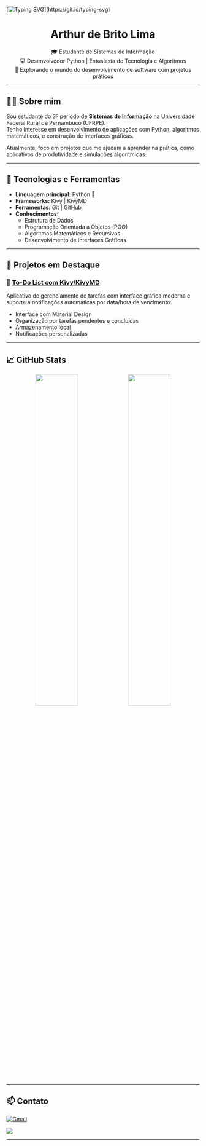 [![Typing SVG](https://readme-typing-svg.herokuapp.com/?color=00C000&size=40&center=true&vCenter=true&width=1000&lines=Hello+World!)](https://git.io/typing-svg)

<h1 align="center">Arthur de Brito Lima</h1>
<p align="center">
  🎓 Estudante de Sistemas de Informação <br>
  💻 Desenvolvedor Python | Entusiasta de Tecnologia e Algoritmos <br>
  🚀 Explorando o mundo do desenvolvimento de software com projetos práticos
</p>

---

## 👨‍💻 Sobre mim

Sou estudante do 3º período de **Sistemas de Informação** na Universidade Federal Rural de Pernambuco (UFRPE).  
Tenho interesse em desenvolvimento de aplicações com Python, algoritmos matemáticos, e construção de interfaces gráficas.

Atualmente, foco em projetos que me ajudam a aprender na prática, como aplicativos de produtividade e simulações algorítmicas.

---

## 🚀 Tecnologias e Ferramentas

- **Linguagem principal:** Python 🐍
- **Frameworks:** Kivy | KivyMD
- **Ferramentas:** Git | GitHub
- **Conhecimentos:**  
  - Estrutura de Dados  
  - Programação Orientada a Objetos (POO)  
  - Algoritmos Matemáticos e Recursivos  
  - Desenvolvimento de Interfaces Gráficas

---

## 🧠 Projetos em Destaque

### 📌 [To-Do List com Kivy/KivyMD](https://github.com/ArthurBritoo/To-Do-List-Kivy)
Aplicativo de gerenciamento de tarefas com interface gráfica moderna e suporte a notificações automáticas por data/hora de vencimento.

- Interface com Material Design
- Organização por tarefas pendentes e concluídas
- Armazenamento local
- Notificações personalizadas

---

## 📈 GitHub Stats

<p align="center">
  <img width="47%" src="https://github-readme-stats.vercel.app/api?username=ArthurBritoo&show_icons=true&theme=tokyonight" />
  <img width="47%" src="https://github-readme-streak-stats.herokuapp.com/?user=ArthurBritoo&theme=tokyonight"/>
</p>

---

## 📫 Contato

<a href="mailto:arthurbr.lima@gmail.com" target="_blank">
  <img src="https://img.shields.io/badge/Gmail-D14836?style=for-the-badge&logo=gmail&logoColor=white" alt="Gmail"/>
</a>

<a href = "https://www.linkedin.com/in/arthurdebritolima/" target="_blank"><img src= "https://img.shields.io/badge/LinkedIn-0077B5?style=for-the-badge&logo=linkedin&logoColor=white" target="_blank"></a>

---
